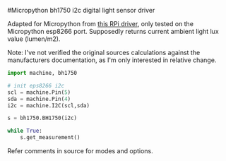 #Micropython bh1750 i2c digital light sensor driver

Adapted for Micropython from 
[this RPi driver](https://gist.github.com/oskar456/95c66d564c58361ecf9f),
only tested on the Micropython esp8266 port.  Supposedly returns current 
ambient light lux value (lumen/m2).  

Note: I've not verified the original sources calculations against the 
manufacturers documentation, as I'm only interested in relative change.

```python
import machine, bh1750

# init eps8266 i2c
scl = machine.Pin(5)
sda = machine.Pin(4)
i2c = machine.I2C(scl,sda)

s = bh1750.BH1750(i2c)

while True:
    s.get_measurement()
```

Refer comments in source for modes and options.